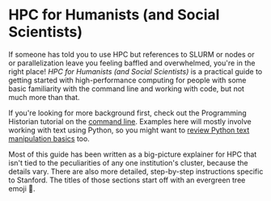# HPC for Humanists (and Social Scientists)

If someone has told you to use HPC but references to SLURM or nodes or or parallelization leave you feeling baffled and overwhelmed, you're in the right place! *HPC for Humanists (and Social Scientists)* is a practical guide to getting started with high-performance computing for people with some basic familiarity with the command line and working with code, but not much more than that. 

If you're looking for more background first, check out the Programming Historian tutorial on the [command line](https://programminghistorian.org/en/lessons/intro-to-bash). Examples here will mostly involve working with text using Python, so you might want to [review Python text manipulation basics](https://programminghistorian.org/en/lessons/working-with-text-files) too.

Most of this guide has been written as a big-picture explainer for HPC that isn't tied to the peculiarities of any one institution's cluster, because the details vary. There are also more detailed, step-by-step instructions specific to Stanford. The titles of those sections start off with an evergreen tree emoji 🌲.